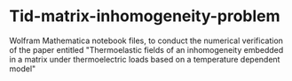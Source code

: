 # Tid-matrix-inhomogeneity-problem

Wolfram Mathematica notebook files, to conduct the numerical verification of the paper entitled "Thermoelastic fields of an inhomogeneity embedded in a matrix under thermoelectric loads based on a temperature dependent model"
